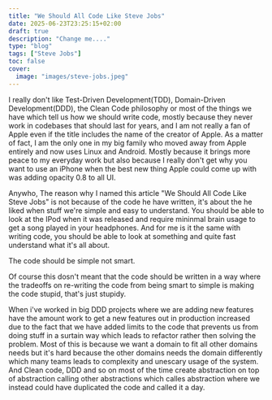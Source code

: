 ```yaml
---
title: "We Should All Code Like Steve Jobs"
date: 2025-06-23T23:25:15+02:00
draft: true
description: "Change me...."
type: "blog"
tags: ["Steve Jobs"]
toc: false
cover:
  image: "images/steve-jobs.jpeg"
---
```

I really don't like Test-Driven Development(TDD), Domain-Driven Development(DDD), the Clean Code philosophy or most of the things we have which tell us how we should write code, mostly because they never work in codebases that should last for years, and I am not really a fan of Apple even if the title includes the name of the creator of Apple. As a matter of fact, I am the only one in my big family who moved away from Apple entirely and now uses Linux and Android. Mostly because it brings more peace to my everyday work but also because I really don't get why you want to use an iPhone when the best new thing Apple could come up with was adding opacity 0.8 to all UI.

Anywho, The reason why I named this article "We Should All Code Like Steve Jobs" is not because of the code he have written, it's about the he liked when stuff we're simple and easy to understand. You should be able to look at the IPod when it was released and require mininmal brain usage to get a song played in your headphones. And for me is it the same with writing code, you should be able to look at something and quite fast understand what it's all about.

The code should be simple not smart.

Of course this dosn't meant that the code should be written in a way where the tradeoffs on re-writing the code from being smart to simple is making the code stupid, that's just stupidy.

When i've worked in big DDD projects where we are adding new features have the amount work to get a new features out in production increased due to the fact that we have added limits to the code that prevents us from doing stuff in a surtain way which leads to refactor rather then solving the problem. Most of this is because we want a domain to fit all other domains needs but it's hard because the other domains needs the domain differently which many teams leads to complexity and unescary usage of the system. And Clean code, DDD and so on most of the time create abstraction on top of abstraction calling other abstractions which calles abstraction where we instead could have duplicated the code and called it a day.
